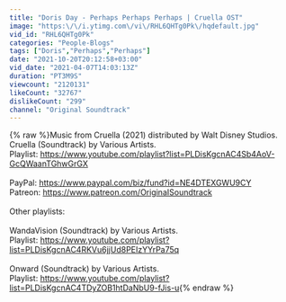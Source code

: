 ```yaml
---
title: "Doris Day - Perhaps Perhaps Perhaps | Cruella OST"
image: "https:\/\/i.ytimg.com\/vi\/RHL6QHTg0Pk\/hqdefault.jpg"
vid_id: "RHL6QHTg0Pk"
categories: "People-Blogs"
tags: ["Doris","Perhaps","Perhaps"]
date: "2021-10-20T20:12:58+03:00"
vid_date: "2021-04-07T14:03:13Z"
duration: "PT3M9S"
viewcount: "2120131"
likeCount: "32767"
dislikeCount: "299"
channel: "Original Soundtrack"
---
```

{% raw %}Music from Cruella (2021) distributed by Walt Disney Studios.<br />Cruella (Soundtrack) by Various Artists.<br />Playlist: <a rel="nofollow" target="blank" href="https://www.youtube.com/playlist?list=PLDisKgcnAC4Sb4AoV-GcQWaanTGhwGrGX">https://www.youtube.com/playlist?list=PLDisKgcnAC4Sb4AoV-GcQWaanTGhwGrGX</a><br /><br />PayPal: <a rel="nofollow" target="blank" href="https://www.paypal.com/biz/fund?id=NE4DTEXGWU9CY">https://www.paypal.com/biz/fund?id=NE4DTEXGWU9CY</a><br />Patreon: <a rel="nofollow" target="blank" href="https://www.patreon.com/OriginaISoundtrack">https://www.patreon.com/OriginaISoundtrack</a><br /><br />Other playlists:<br /><br />WandaVision (Soundtrack) by Various Artists.<br />Playlist: <a rel="nofollow" target="blank" href="https://www.youtube.com/playlist?list=PLDisKgcnAC4RKVu6jjUd8PEIzYYrPa75q">https://www.youtube.com/playlist?list=PLDisKgcnAC4RKVu6jjUd8PEIzYYrPa75q</a><br /><br />Onward (Soundtrack) by Various Artists.<br />Playlist: <a rel="nofollow" target="blank" href="https://www.youtube.com/playlist?list=PLDisKgcnAC4TDyZOB1htDaNbU9-fJis-u">https://www.youtube.com/playlist?list=PLDisKgcnAC4TDyZOB1htDaNbU9-fJis-u</a>{% endraw %}
